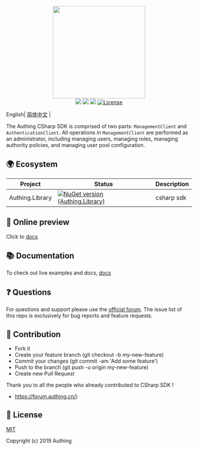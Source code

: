 <div align=center>
  <img width="250" src="https://files.authing.co/authing-console/authing-logo-new-20210924.svg" />
</div>
<div align="center">
  <a href="javascript:;"><img src="https://img.shields.io/badge/test-passing-brightgreen" /></a>
  <a href="https://forum.authing.cn/" target="_blank"><img src="https://img.shields.io/badge/chat-forum-blue" /></a>
  <a href="https://docs.authing.cn/v2/reference/ui-components/" target="_blank"><img src="https://img.shields.io/badge/docs-passing-brightgreen" /></a>
  <a href="javascript:;"><img src="https://img.shields.io/badge/License-MIT-success" alt="License"></a>
</div>

 English| [简体中文](./README-zh_CN.md) |

The Authing CSharp SDK is comprised of two parts: `ManagementClient` and `AuthenticationClient`. All operations in `ManagementClient` are performed as an administrator, including managing users, managing roles, managing authority policies, and managing user pool configuration. 



## 🌍 Ecosystem

| Project         | Status                                                       | Description |
| --------------- | ------------------------------------------------------------ | ----------- |
| Authing.Library | [![NuGet version (Authing.Library)](https://img.shields.io/nuget/v/Authing.Library.svg?style=flat-square)](https://https://www.nuget.org/packages/Authing.Library/) | csharp sdk  |

## 👀 Online preview

Click to [docs](https://docs.authing.cn/v2/en/reference/sdk-for-csharp/)

## 📚 Documentation

To check out live examples and docs, [docs](https://docs.authing.cn/v2/en/reference/sdk-for-csharp/)

## ❓ Questions

For questions and support please use the [official forum](https://forum.authing.cn/). The issue list of this repo is exclusively for bug reports and feature requests.  

## 🤝 Contribution

- Fork it
- Create your feature branch (git checkout -b my-new-feature)
- Commit your changes (git commit -am 'Add some feature')
- Push to the branch (git push -u origin my-new-feature)
- Create new Pull Request

Thank you to all the people who already contributed to CSharp SDK !

- https://forum.authing.cn/)

## 🎁 License

[MIT](https://opensource.org/licenses/MIT)

Copyright (c) 2019 Authing
